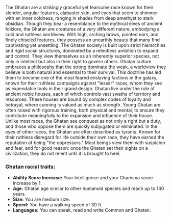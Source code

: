 The Ghatan are a strikingly graceful yet fearsome race known for their slender, angular features, alabaster skin, and eyes that seem to shimmer with an inner coldness, ranging in shades from deep amethyst to stark obsidian. Though they bear a resemblance to the mythical elves of ancient folklore, the Ghatan are creatures of a very different nature, embodying a cold and ruthless worldview. With high, arching brows, pointed ears, and finely chiseled features, they possess an unearthly beauty that many find captivating yet unsettling.
The Ghatan society is built upon strict hierarchies and rigid social structures, dominated by a relentless ambition to expand and control. They view themselves as an inherently superior species, not only in intellect but also in their right to govern others. Ghatan culture embraces a philosophy that the strong dominate the weak, a worldview they believe is both natural and essential to their survival. This doctrine has led them to become one of the most feared enslaving factions in the galaxy, known for their ruthless campaigns against "lesser" races, whom they see as expendable tools in their grand design.
Ghatan live under the rule of ancient noble houses, each of which controls vast swaths of territory and resources. These houses are bound by complex codes of loyalty and betrayal, where cunning is valued as much as strength. Young Ghatan are often raised with rigorous training, both physical and mental, to ensure they contribute meaningfully to the expansion and influence of their house. Unlike most races, the Ghatan see conquest as not only a right but a duty, and those who oppose them are quickly subjugated or eliminated.
In the eyes of other races, the Ghatan are often described as tyrants. Known for their ruthless disregard for life outside their own race, they have earned the reputation of being "the oppressors." Most beings view them with suspicion and fear, and for good reason: once the Ghatan set their sights on a civilization, they do not relent until it is brought to heel.

### Ghatan racial traits:
- **Ability Score Increase:** Your Intelligence and your Charisma score increase by 1.
- **Age:** Ghatan age similar to other humanoid species and reach up to 140 years.
- **Size:** You are medium size.
- **Speed:** You have a walking speed of 30 ft.
- **Languages:** You can speak, read and write Common and Ghatan.
